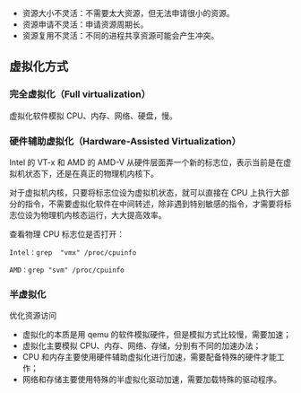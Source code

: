 + 资源大小不灵活：不需要太大资源，但无法申请很小的资源。
+ 资源申请不灵活：申请资源周期长。
+ 资源复用不灵活：不同的进程共享资源可能会产生冲突。

## 虚拟化方式
### 完全虚拟化（Full virtualization）
虚拟化软件模拟 CPU、内存、网络、硬盘，慢。

### 硬件辅助虚拟化（Hardware-Assisted Virtualization）
Intel 的 VT-x 和 AMD 的 AMD-V 从硬件层面弄一个新的标志位，表示当前是在虚拟机状态下，还是在真正的物理机内核下。



对于虚拟机内核，只要将标志位设为虚拟机状态，就可以直接在 CPU 上执行大部分的指令，不需要虚拟化软件在中间转述，除非遇到特别敏感的指令，才需要将标志位设为物理机内核态运行，大大提高效率。



查看物理 CPU 标志位是否打开：

`Intel：grep  "vmx" /proc/cpuinfo`

`AMD：grep "svm" /proc/cpuinfo`

### 半虚拟化
优化资源访问



+ 虚拟化的本质是用 qemu 的软件模拟硬件，但是模拟方式比较慢，需要加速；
+ 虚拟化主要模拟 CPU、内存、网络、存储，分别有不同的加速办法；
+ CPU 和内存主要使用硬件辅助虚拟化进行加速，需要配备特殊的硬件才能工作；
+ 网络和存储主要使用特殊的半虚拟化驱动加速，需要加载特殊的驱动程序。

